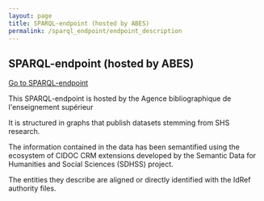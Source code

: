 ```yaml
---
layout: page
title: SPARQL-endpoint (hosted by ABES)
permalink: /sparql_endpoint/endpoint_description
---
```



## SPARQL-endpoint (hosted by ABES)

[Go to SPARQL-endpoint](https://dataforhumanities.abes.fr/sparql)




This SPARQL-endpoint is hosted by the Agence bibliographique de l'enseignement supérieur

It is structured in graphs that publish datasets stemming from SHS research.

The information contained in the data has been semantified using the ecosystem of CIDOC CRM extensions developed by the Semantic Data for Humanities and Social Sciences (SDHSS) project.

The entities they describe are aligned or directly identified with the IdRef authority files.
